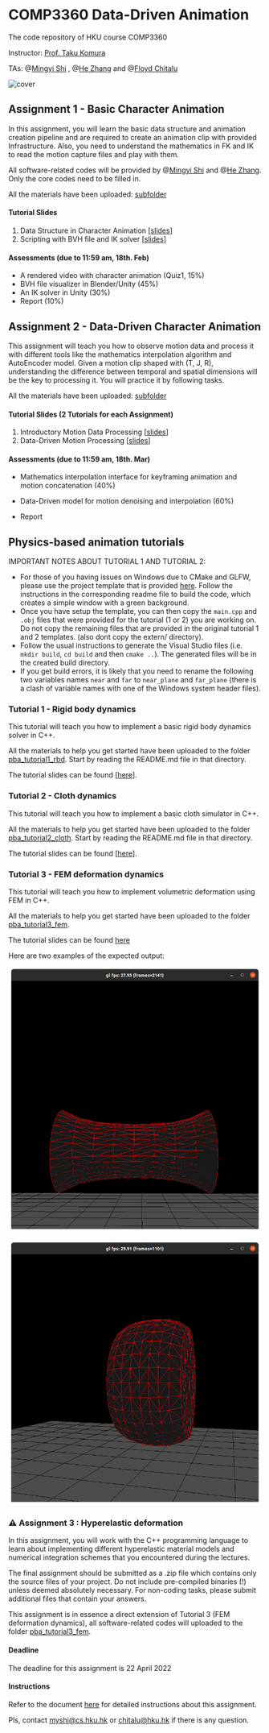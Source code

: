 # COMP3360 Data-Driven Animation
The code repository of HKU course COMP3360

Instructor: [Prof. Taku Komura](https://www.cs.hku.hk/index.php/people/academic-staff/taku)

TAs: @[Mingyi Shi](https://rubbly.cn) , @[He Zhang](https://cghezhang.github.io) and @[Floyd Chitalu](https://github.com/chitalu)

![cover](https://user-images.githubusercontent.com/7709951/150430601-470046fb-7370-48cb-8ee5-af8765b6f064.png)

## Assignment 1 - Basic Character Animation

In this assignment, you will learn the basic data structure and animation creation pipeline and are required to create an animation clip with provided Infrastructure. Also, you need to understand the mathematics in FK and IK to read the motion capture files and play with them.

All software-related codes will be provided by @[Mingyi Shi](https://rubbly.cn) and @[He Zhang](https://cghezhang.github.io). Only the core codes need to be filled in.

All the materials have been uploaded: [subfolder](./assignment_1)

#### Tutorial Slides

1. Data Structure in Character Animation [[slides](./tutorial1_data_structure.pdf)]
2. Scripting with BVH file and IK solver [[slides](./tutorial2_scripting.pdf)]

#### Assessments (due to 11:59 am, 18th. Feb)

* A rendered video with character animation (Quiz1, 15%)
* BVH file visualizer in Blender/Unity (45%)
* An IK solver in Unity (30%)
* Report (10%)

## Assignment 2 - Data-Driven Character Animation

This assignment will teach you how to observe motion data and process it with different tools like the mathematics interpolation algorithm and AutoEncoder model. Given a motion clip shaped with (T, J, R), understanding the difference between temporal and spatial dimensions will be the key to processing it. You will practice it by following tasks.

All the materials have been uploaded: [subfolder](./assignment_2)

#### Tutorial Slides (2 Tutorials for each Assignment)

1. Introductory Motion Data Processing [[slides](../tutorial3_motion_processing.pdf)]
2. Data-Driven Motion Processing [[slides](../tutorial4_data_driven_motion_processing.pdf)]

#### Assessments (due to 11:59 am, 18th. Mar)

- Mathematics interpolation interface for keyframing animation and motion concatenation (40%)

- Data-Driven model for motion denoising and interpolation (60%)

- Report

## Physics-based animation tutorials

IMPORTANT NOTES ABOUT TUTORIAL 1 AND TUTORIAL 2: 
* For those of you having issues on Windows due to CMake and GLFW, please use the project template that is provided [here](https://github.com/chitalu/glfw-project). Follow the instructions in the corresponding readme file to build the code, which creates a simple window with a green background.
* Once you have setup the template, you can then copy the `main.cpp` and `.obj` files that were provided for the tutorial (1 or 2) you are working on. Do not copy the remaining files that are provided in the original tutorial 1 and 2 templates. (also dont copy the extern/ directory).
* Follow the usual instructions to generate the Visual Studio files (i.e. `mkdir build`, `cd build` and then `cmake ..`). The generated files will be in the created build directory.
* If you get build errors, it is likely that you need to rename the following two variables names `near` and `far` to `near_plane` and `far_plane` (there is a clash of variable names with one of the Windows system header files). 

### Tutorial 1 - Rigid body dynamics

This tutorial will teach you how to implement a basic rigid body dynamics solver in C++. 

All the materials to help you get started have been uploaded to the folder [pba_tutorial1_rbd](./pba_tutorial1_rbd). Start by reading the README.md file in that directory.

The tutorial slides can be found [[here](./pba_tutorial1_rbd.pdf)].

### Tutorial 2 - Cloth dynamics

This tutorial will teach you how to implement a basic cloth simulator in C++. 

All the materials to help you get started have been uploaded to the folder [pba_tutorial2_cloth](./pba_tutorial2_cloth). Start by reading the README.md file in that directory.

The tutorial slides can be found [[here](./pba_tutorial2_cloth.pdf)]. 

### Tutorial 3 - FEM deformation dynamics

This tutorial will teach you how to implement volumetric deformation using FEM in C++. 

All the materials to help you get started have been uploaded to the folder [pba_tutorial3_fem](./pba_tutorial3_fem). 

The tutorial slides can be found [here](./pba_tutorial3_fem.pdf) 

Here are two examples of the expected output:

![output1](./pba_tutorial3_fem/expected-output1.png)

![output2](./pba_tutorial3_fem/expected-output2.png)

### :warning: Assignment 3 : Hyperelastic deformation

In this assignment, you will work with the C++ programming language to learn about implementing
different hyperelastic material models and numerical integration schemes that you encountered during the lectures.

The final assignment should be submitted as a .zip file which contains only the source files of your
project. Do not include pre-compiled binaries (!) unless deemed absolutely necessary. For non-coding tasks,
please submit additional files that contain your answers.

This assignment is in essence a direct extension of Tutorial 3 (FEM deformation dynamics), all software-related codes will uploaded to the folder [pba_tutorial3_fem](./pba_tutorial3_fem).

#### Deadline

The deadline for this assignment is 22 April 2022

#### Instructions

Refer to the document [here](./assignment_3/instructions.pdf) for detailed instructions about this assignment. 

Pls, contact myshi@cs.hku.hk or chitalu@hku.hk if there is any question.
